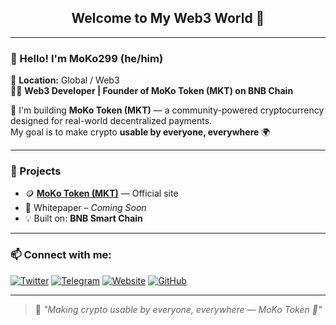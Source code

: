<p align="center">
<h2 align="center">Welcome to My Web3 World 👋</h2>

---

### 👋 Hello! I'm MoKo299 (he/him)

📍 **Location:** Global / Web3  
👨‍💻 **Web3 Developer | Founder of MoKo Token (MKT) on BNB Chain**

🚀 I'm building **MoKo Token (MKT)** — a community-powered cryptocurrency designed for real-world decentralized payments.  
My goal is to make crypto **usable by everyone, everywhere** 🌍

---

### 🔗 Projects

- 🪙 **[MoKo Token (MKT)](https://moko-token.xyz)** — Official site  
- 📜 Whitepaper – *Coming Soon*  
- 💡 Built on: **BNB Smart Chain**

---

### 📫 Connect with me:

[![Twitter](https://img.shields.io/badge/Twitter-%231DA1F2.svg?style=flat&logo=twitter&logoColor=white)](https://twitter.com/MoKoToken)
[![Telegram](https://img.shields.io/badge/Telegram-2CA5E0?style=flat&logo=telegram&logoColor=white)](https://t.me/mokotoken)
[![Website](https://img.shields.io/badge/Website-000000?style=flat&logo=About.me&logoColor=white)](https://moko-token.xyz)
[![GitHub](https://img.shields.io/badge/GitHub-100000?style=flat&logo=github&logoColor=white)](https://github.com/MoKo299)

---

> 🧠 *"Making crypto usable by everyone, everywhere — MoKo Token 🚀"*
